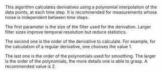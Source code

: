 This algorithm calculates derivatives using a polynomial interpolation of the data points, at each time step.
It is recommended for measurements whose noise is independent between time steps.

The first parameter is the size of the filter used for the derivation.
Larger filter sizes improve temporal resolution but reduce statistics.

The second one is the order of the derivative to calculate.
For example, for the calculation of a regular derivative, one chooses the value 1.

The last one is the order of the polynomials used for smoothing.
The larger is the order of the polynomials, the more details one is able to grasp.
A recommended value is 2.
